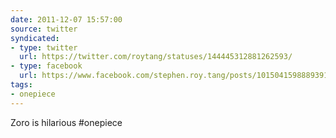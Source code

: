 ```yaml
---
date: 2011-12-07 15:57:00
source: twitter
syndicated:
- type: twitter
  url: https://twitter.com/roytang/statuses/144445312881262593/
- type: facebook
  url: https://www.facebook.com/stephen.roy.tang/posts/10150415988893912
tags:
- onepiece
---
```


Zoro is hilarious #onepiece